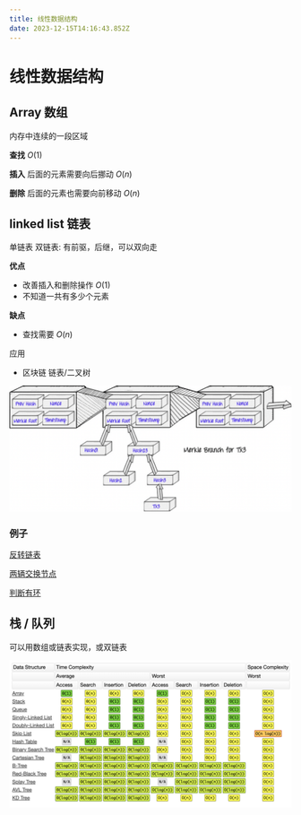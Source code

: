```yaml
---
title: 线性数据结构
date: 2023-12-15T14:16:43.852Z
---
```

# 线性数据结构

## Array 数组

内存中连续的一段区域

**查找** $O(1)$

**插入** 后面的元素需要向后挪动 $O(n)$

**删除** 后面的元素也需要向前移动 $O(n)$

## linked list 链表

单链表
双链表: 有前驱，后继，可以双向走

**优点**

* 改善插入和删除操作 $O(1)$
* 不知道一共有多少个元素

**缺点**

* 查找需要 $O(n)$

应用

* 区块链 链表/二叉树

![block chain](/images/array-1.png)

### 例子

[反转链表](https://leetcode.cn/problems/reverse-linked-list/)

[两辆交换节点](https://leetcode.cn/problems/swap-nodes-in-pairs/description/)

[判断有环](https://leetcode.cn/problems/linked-list-cycle/)

## 栈 / 队列

可以用数组或链表实现，或双链表

[![事件复杂度](/images/array-2.png)](https://www.bigocheatsheet.com/)
